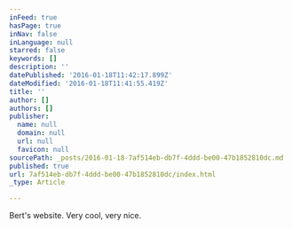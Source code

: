 ```yaml
---
inFeed: true
hasPage: true
inNav: false
inLanguage: null
starred: false
keywords: []
description: ''
datePublished: '2016-01-18T11:42:17.899Z'
dateModified: '2016-01-18T11:41:55.419Z'
title: ''
author: []
authors: []
publisher:
  name: null
  domain: null
  url: null
  favicon: null
sourcePath: _posts/2016-01-18-7af514eb-db7f-4ddd-be00-47b1852810dc.md
published: true
url: 7af514eb-db7f-4ddd-be00-47b1852810dc/index.html
_type: Article

---
```

Bert's website. Very cool, very nice.